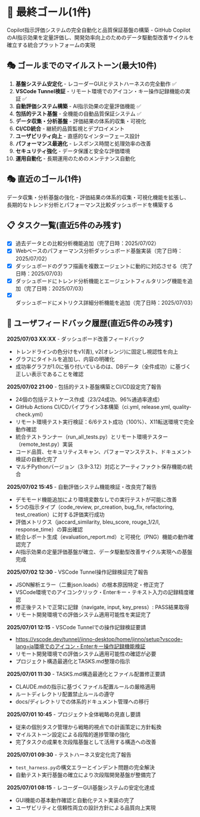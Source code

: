 # 🎯 最終ゴール(1件)

Copilot指示評価システムの完全自動化と品質保証基盤の構築 - GitHub CopilotのAI指示効果を定量評価し、開発効率向上のためのデータ駆動型改善サイクルを確立する統合プラットフォームの実現

## 🎭 ゴールまでのマイルストーン(最大10件)

1. **基盤システム安定化** - レコーダーGUIとテストハーネスの完全動作 ✅
2. **VSCode Tunnel検証** - リモート環境でのアイコン・キー操作記録機能の実証 ✅
3. **自動評価システム構築** - AI指示効果の定量評価機能 ✅
4. **包括的テスト基盤** - 全機能の自動品質保証システム ✅
5. **データ収集・分析基盤** - 評価結果の体系的収集・可視化
6. **CI/CD統合** - 継続的品質監視とデプロイメント
7. **ユーザビリティ向上** - 直感的なインターフェース設計
8. **パフォーマンス最適化** - レスポンス時間と処理効率の改善
9. **セキュリティ強化** - データ保護と安全な評価環境
10. **運用自動化** - 長期運用のためのメンテナンス自動化

## 🎭 直近のゴール(1件)

データ収集・分析基盤の強化 - 評価結果の体系的収集・可視化機能を拡張し、長期的なトレンド分析とパフォーマンス比較ダッシュボードを構築する

## 📋 タスク一覧(直近5件のみ残す)

- [x] 過去データとの比較分析機能追加（完了日時：2025/07/02）
- [x] Webベースのパフォーマンス分析ダッシュボード基盤実装（完了日時：2025/07/02）
- [x] ダッシュボードのグラフ描画を複数エージェントに動的に対応させる（完了日時：2025/07/03）
- [x] ダッシュボードにトレンド分析機能とエージェントフィルタリング機能を追加（完了日時：2025/07/03）
- [x] ダッシュボードにメトリクス詳細分析機能を追加（完了日時：2025/07/03）

## 💬 ユーザフィードバック履歴(直近5件のみ残す)

**2025/07/03 XX:XX** - ダッシュボード改善フィードバック
- トレンドラインの色分けをv1(青), v2(オレンジ)に固定し視認性を向上
- グラフにタイトルを追加し、内容の明確化
- 成功率グラフが1.0に張り付いているのは、DBデータ（全件成功）に基づく正しい表示であることを確認

**2025/07/02 21:00** - 包括的テスト基盤構築とCI/CD設定完了報告

- 24個の包括テストケース作成（23/24成功、96%通過率達成）
- GitHub Actions CI/CDパイプライン3本構築（ci.yml, release.yml, quality-check.yml）
- リモート環境テスト実行検証：6/6テスト成功（100%）、X11転送環境で完全動作確認
- 統合テストランナー（run_all_tests.py）とリモート環境テスター（remote_test.py）実装
- コード品質、セキュリティスキャン、パフォーマンステスト、ドキュメント検証の自動化完了
- マルチPythonバージョン（3.9-3.12）対応とアーティファクト保存機能の統合

**2025/07/02 15:45** - 自動評価システム機能検証・改良完了報告

- デモモード機能追加により環境変数なしでの実行テストが可能に改善
- 5つの指示タイプ（code_review, pr_creation, bug_fix, refactoring, test_creation）に対する評価実行成功
- 評価メトリクス（jaccard_similarity, bleu_score, rouge_1/2/l, response_time）の算出確認
- 統合レポート生成（evaluation_report.md）と可視化（PNG）機能の動作確認完了
- AI指示効果の定量評価基盤が確立、データ駆動型改善サイクル実現への基盤完成

**2025/07/02 12:30** - VSCode Tunnel操作記録検証完了報告

- JSON解析エラー（二重json.loads）の根本原因特定・修正完了
- VSCode環境でのアイコンクリック・Enterキー・テキスト入力の記録精度確認
- 修正後テストで正常に記録（navigate, input, key_press）: PASS結果取得
- リモート開発環境での評価システム適用可能性を実証完了

**2025/07/01 12:15** - VSCode Tunnelでの操作記録検証要請

- https://vscode.dev/tunnel/jinno-desktop/home/jinno/setup?vscode-lang=ja環境でのアイコン・Enterキー操作記録機能検証
- リモート開発環境での評価システム適用可能性の確認が必要
- プロジェクト構造最適化とTASKS.md整理の指示

**2025/07/01 11:30** - TASKS.md構造最適化とファイル配置修正要請

- CLAUDE.mdの指示に基づくファイル配置ルールの厳格適用
- ルートディレクトリ配置禁止ルールの遵守
- docs/ディレクトリでの体系的ドキュメント管理への移行

**2025/07/01 10:45** - プロジェクト全体戦略の見直し要請

- 従来の個別タスク管理から戦略的視点での計画策定に方針転換
- マイルストーン設定による段階的進捗管理の強化
- 完了タスクの成果を次段階基盤として活用する構造への改善

**2025/07/01 09:30** - テストハーネス安定化完了報告

- `test_harness.py`の構文エラーとインデント問題の完全解決
- 自動テスト実行基盤の確立により次段階開発基盤が整備完了

**2025/07/01 08:15** - レコーダーGUI基盤システムの安定化達成

- GUI機能の基本動作確認と自動化テスト実装の完了
- ユーザビリティと信頼性両立の設計方針による品質向上実現